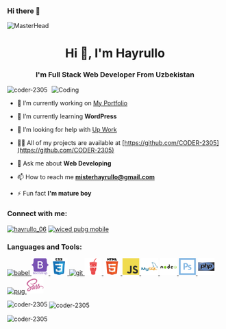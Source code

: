 ### Hi there 👋
![MasterHead](https://www.martechcube.com/wp-content/uploads/2022/02/events-5.jpg)
<h1 align="center">Hi 👋, I'm Hayrullo</h1>
<h3 align="center">I'm Full Stack Web Developer From Uzbekistan</h3>
<img align="right"  width="400" src="https://camo.githubusercontent.com/117d0191569b7e00e69062ce99d26fe9c251dc735c57386b497c75b0b26dda08/68747470733a2f2f63646e2e6472696262626c652e636f6d2f75736572732f313035393538332f73637265656e73686f74732f343137313336372f636f64696e672d667265616b2e676966" alt="Coding">

<p align="left"> <img src="https://komarev.com/ghpvc/?username=coder-2305&label=Profile%20views&color=0e75b6&style=flat" alt="coder-2305" /> </p>

- 🔭 I’m currently working on [My Portfolio](coder-2305.github.io/portfolo-update/)

- 🌱 I’m currently learning **WordPress**

- 🤝 I’m looking for help with [Up Work](https://www.upwork.com/freelancers/~01078494a4d3e41acf)

- 👨‍💻 All of my projects are available at [https://github.com/CODER-2305](https://github.com/CODER-2305)

- 💬 Ask me about **Web Developing**

- 📫 How to reach me **misterhayrullo@gmail.com**

- ⚡ Fun fact **I'm mature boy**

<h3 align="left">Connect with me:</h3>
<p align="left">
<a href="https://instagram.com/hayrullo_06" target="blank"><img align="center" src="https://raw.githubusercontent.com/rahuldkjain/github-profile-readme-generator/master/src/images/icons/Social/instagram.svg" alt="hayrullo_06" height="30" width="40" /></a>
<a href="https://www.youtube.com/c/wiced pubg mobile" target="blank"><img align="center" src="https://raw.githubusercontent.com/rahuldkjain/github-profile-readme-generator/master/src/images/icons/Social/youtube.svg" alt="wiced pubg mobile" height="30" width="40" /></a>
</p>

<h3 align="left">Languages and Tools:</h3>
<p align="left"> <a href="https://babeljs.io/" target="_blank" rel="noreferrer"> <img src="https://www.vectorlogo.zone/logos/babeljs/babeljs-icon.svg" alt="babel" width="40" height="40"/> </a> <a href="https://getbootstrap.com" target="_blank" rel="noreferrer"> <img src="https://raw.githubusercontent.com/devicons/devicon/master/icons/bootstrap/bootstrap-plain-wordmark.svg" alt="bootstrap" width="40" height="40"/> </a> <a href="https://www.w3schools.com/css/" target="_blank" rel="noreferrer"> <img src="https://raw.githubusercontent.com/devicons/devicon/master/icons/css3/css3-original-wordmark.svg" alt="css3" width="40" height="40"/> </a> <a href="https://git-scm.com/" target="_blank" rel="noreferrer"> <img src="https://www.vectorlogo.zone/logos/git-scm/git-scm-icon.svg" alt="git" width="40" height="40"/> </a> <a href="https://gulpjs.com" target="_blank" rel="noreferrer"> <img src="https://raw.githubusercontent.com/devicons/devicon/master/icons/gulp/gulp-plain.svg" alt="gulp" width="40" height="40"/> </a> <a href="https://www.w3.org/html/" target="_blank" rel="noreferrer"> <img src="https://raw.githubusercontent.com/devicons/devicon/master/icons/html5/html5-original-wordmark.svg" alt="html5" width="40" height="40"/> </a> <a href="https://developer.mozilla.org/en-US/docs/Web/JavaScript" target="_blank" rel="noreferrer"> <img src="https://raw.githubusercontent.com/devicons/devicon/master/icons/javascript/javascript-original.svg" alt="javascript" width="40" height="40"/> </a> <a href="https://www.mysql.com/" target="_blank" rel="noreferrer"> <img src="https://raw.githubusercontent.com/devicons/devicon/master/icons/mysql/mysql-original-wordmark.svg" alt="mysql" width="40" height="40"/> </a> <a href="https://nodejs.org" target="_blank" rel="noreferrer"> <img src="https://raw.githubusercontent.com/devicons/devicon/master/icons/nodejs/nodejs-original-wordmark.svg" alt="nodejs" width="40" height="40"/> </a> <a href="https://www.photoshop.com/en" target="_blank" rel="noreferrer"> <img src="https://raw.githubusercontent.com/devicons/devicon/master/icons/photoshop/photoshop-line.svg" alt="photoshop" width="40" height="40"/> </a> <a href="https://www.php.net" target="_blank" rel="noreferrer"> <img src="https://raw.githubusercontent.com/devicons/devicon/master/icons/php/php-original.svg" alt="php" width="40" height="40"/> </a> <a href="https://pugjs.org" target="_blank" rel="noreferrer"> <img src="https://cdn.worldvectorlogo.com/logos/pug.svg" alt="pug" width="40" height="40"/> </a> <a href="https://sass-lang.com" target="_blank" rel="noreferrer"> <img src="https://raw.githubusercontent.com/devicons/devicon/master/icons/sass/sass-original.svg" alt="sass" width="40" height="40"/> </a> </p>

<p><img align="left" src="https://github-readme-stats.vercel.app/api/top-langs?username=coder-2305&show_icons=true&locale=en&layout=compact" alt="coder-2305" /></p>

<p>&nbsp;<img align="center" src="https://github-readme-stats.vercel.app/api?username=coder-2305&show_icons=true&locale=en" alt="coder-2305" /></p>

<p><img align="center" src="https://github-readme-streak-stats.herokuapp.com/?user=coder-2305&" alt="coder-2305" /></p>
